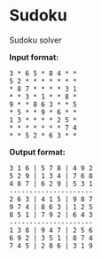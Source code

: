 # Sudoku
Sudoku solver

**Input format:**
```
3 * 6 5 * 8 4 * *
5 2 * * * * * * *
* 8 7 * * * * 3 1
* * 3 * 1 * * 8 *
9 * * 8 6 3 * * 5
* 5 * * 9 * 6 * *
1 3 * * * * 2 5 *
* * * * * * * 7 4
* * 5 2 * 6 3 * *
```
**Output format:**
```
3 1 6 | 5 7 8 | 4 9 2 
5 2 9 | 1 3 4 | 7 6 8 
4 8 7 | 6 2 9 | 5 3 1 
---------------------
2 6 3 | 4 1 5 | 9 8 7 
9 7 4 | 8 6 3 | 1 2 5 
8 5 1 | 7 9 2 | 6 4 3 
---------------------
1 3 8 | 9 4 7 | 2 5 6 
6 9 2 | 3 5 1 | 8 7 4 
7 4 5 | 2 8 6 | 3 1 9
```
